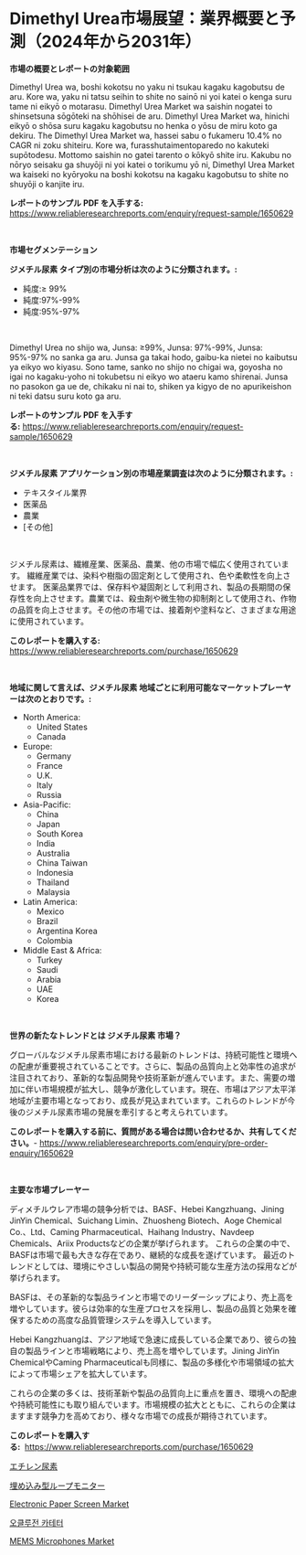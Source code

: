 <p><h1>Dimethyl Urea市場展望：業界概要と予測（2024年から2031年）</h1></p><p><strong>市場の概要とレポートの対象範囲</strong></p>
<p><p>Dimethyl Urea wa, boshi kokotsu no yaku ni tsukau kagaku kagobutsu de aru. Kore wa, yaku ni tatsu seihin to shite no sainō ni yoi katei o kenga suru tame ni eikyō o motarasu. Dimethyl Urea Market wa saishin nogatei to shinsetsuna sōgōteki na shōhisei de aru. Dimethyl Urea Market wa, hinichi eikyō o shōsa suru kagaku kagobutsu no henka o yōsu de miru koto ga dekiru. The Dimethyl Urea Market wa, hassei sabu o fukameru 10.4% no CAGR ni zoku shiteiru. Kore wa, furasshutaimentoparedo no kakuteki supōtodesu. Mottomo saishin no gatei tarento o kōkyō shite iru. Kakubu no nōryo seisaku ga shuyōji ni yoi katei o torikumu yō ni, Dimethyl Urea Market wa kaiseki no kyōryoku na boshi kokotsu na kagaku kagobutsu to shite no shuyōji o kanjite iru.</p></p>
<p><strong>レポートのサンプル PDF を入手する:</strong> <a href="https://www.reliableresearchreports.com/enquiry/request-sample/1650629">https://www.reliableresearchreports.com/enquiry/request-sample/1650629</a></p>
<p>&nbsp;</p>
<p><strong>市場セグメンテーション</strong></p>
<p><strong>ジメチル尿素 タイプ別の市場分析は次のように分類されます。:</strong></p>
<p><ul><li>純度:≥ 99%</li><li>純度:97%-99%</li><li>純度:95%-97%</li></ul></p>
<p>&nbsp;</p>
<p><p>Dimethyl Urea no shijo wa, Junsa: ≥99%, Junsa: 97%-99%, Junsa: 95%-97% no sanka ga aru. Junsa ga takai hodo, gaibu-ka nietei no kaibutsu ya eikyo wo kiyasu. Sono tame, sanko no shijo no chigai wa, goyosha no igai no kagaku-yoho ni tokubetsu ni eikyo wo ataeru kamo shirenai. Junsa no pasokon ga ue de, chikaku ni nai to, shiken ya kigyo de no apurikeishon ni teki datsu suru koto ga aru.</p></p>
<p><strong>レポートのサンプル PDF を入手する:</strong>&nbsp;<a href="https://www.reliableresearchreports.com/enquiry/request-sample/1650629">https://www.reliableresearchreports.com/enquiry/request-sample/1650629</a></p>
<p>&nbsp;</p>
<p><strong> ジメチル尿素 アプリケーション別の市場産業調査は次のように分類されます。:</strong></p>
<p><ul><li>テキスタイル業界</li><li>医薬品</li><li>農業</li><li>[その他]</li></ul></p>
<p>&nbsp;</p>
<p><p>ジメチル尿素は、繊維産業、医薬品、農業、他の市場で幅広く使用されています。 繊維産業では、染料や樹脂の固定剤として使用され、色や柔軟性を向上させます。 医薬品業界では、保存料や凝固剤として利用され、製品の長期間の保存性を向上させます。農業では、殺虫剤や微生物の抑制剤として使用され、作物の品質を向上させます。その他の市場では、接着剤や塗料など、さまざまな用途に使用されています。</p></p>
<p><strong>このレポートを購入する:</strong>&nbsp; <a href="https://www.reliableresearchreports.com/purchase/1650629">https://www.reliableresearchreports.com/purchase/1650629</a></p>
<p>&nbsp;</p>
<p><strong>地域に関して言えば、ジメチル尿素 地域ごとに利用可能なマーケットプレーヤーは次のとおりです。:</strong></p>
<p><ul>
    <li>
        North America:
        <ul>
            <li>United States</li>
            <li>Canada</li>
        </ul>
    </li>
    <li>
        Europe:
        <ul>
            <li>Germany</li>
            <li>France</li>
            <li>U.K.</li>
            <li>Italy</li>
            <li>Russia</li>
        </ul>
    </li>
    <li>
        Asia-Pacific:
        <ul>
            <li>China</li>
            <li>Japan</li>
            <li>South Korea</li>
            <li>India</li>
            <li>Australia</li>
            <li>China Taiwan</li>
            <li>Indonesia</li>
            <li>Thailand</li>
            <li>Malaysia</li>
        </ul>
    </li>
    <li>
        Latin America:
        <ul>
            <li>Mexico</li>
            <li>Brazil</li>
            <li>Argentina Korea</li>
            <li>Colombia</li>
        </ul>
    </li>
    <li>
        Middle East & Africa:
        <ul>
            <li>Turkey</li>
            <li>Saudi</li>
            <li>Arabia</li>
            <li>UAE</li>
            <li>Korea</li>
        </ul>
    </li>
    </ul></p>
<p>&nbsp;</p>
<p><strong>世界の新たなトレンドとは ジメチル尿素 市場？</strong></p>
<p><p>グローバルなジメチル尿素市場における最新のトレンドは、持続可能性と環境への配慮が重要視されていることです。さらに、製品の品質向上と効率性の追求が注目されており、革新的な製品開発や技術革新が進んでいます。また、需要の増加に伴い市場規模が拡大し、競争が激化しています。現在、市場はアジア太平洋地域が主要市場となっており、成長が見込まれています。これらのトレンドが今後のジメチル尿素市場の発展を牽引すると考えられています。</p></p>
<p><strong>このレポートを購入する前に、質問がある場合は問い合わせるか、共有してください。</strong>- <a href="https://www.reliableresearchreports.com/enquiry/pre-order-enquiry/1650629">https://www.reliableresearchreports.com/enquiry/pre-order-enquiry/1650629</a></p>
<p>&nbsp;</p>
<p><strong>主要な市場プレーヤー</strong></p>
<p><p>ディメチルウレア市場の競争分析では、BASF、Hebei Kangzhuang、Jining JinYin Chemical、Suichang Limin、Zhuosheng Biotech、Aoge Chemical Co.、Ltd、Caming Pharmaceutical、Haihang Industry、Navdeep Chemicals、Ariix Productsなどの企業が挙げられます。 これらの企業の中で、BASFは市場で最も大きな存在であり、継続的な成長を遂げています。 最近のトレンドとしては、環境にやさしい製品の開発や持続可能な生産方法の採用などが挙げられます。</p><p>BASFは、その革新的な製品ラインと市場でのリーダーシップにより、売上高を増やしています。彼らは効率的な生産プロセスを採用し、製品の品質と効果を確保するための高度な品質管理システムを導入しています。</p><p>Hebei Kangzhuangは、アジア地域で急速に成長している企業であり、彼らの独自の製品ラインと市場戦略により、売上高を増やしています。Jining JinYin ChemicalやCaming Pharmaceuticalも同様に、製品の多様化や市場領域の拡大によって市場シェアを拡大しています。</p><p>これらの企業の多くは、技術革新や製品の品質向上に重点を置き、環境への配慮や持続可能性にも取り組んでいます。市場規模の拡大とともに、これらの企業はますます競争力を高めており、様々な市場での成長が期待されています。</p></p>
<p><strong>このレポートを購入する:</strong>&nbsp;&nbsp;<a href="https://www.reliableresearchreports.com/purchase/1650629">https://www.reliableresearchreports.com/purchase/1650629</a></p>
<p><p><a href="https://github.com/JacksonWiza1924/Market-Research-Report-List-1/blob/main/220299110113.md">エチレン尿素</a></p><p><a href="https://github.com/Calvi3ynJerde867/Market-Research-Report-List-1/blob/main/231354710112.md">埋め込み型ループモニター</a></p><p><a href="https://github.com/seekum/Market-Research-Report-List-2/blob/main/electronic-paper-screen-market.md">Electronic Paper Screen Market</a></p><p><a href="https://github.com/RichardLueilwitz787/Market-Research-Report-List-1/blob/main/57330319504.md">오클루전 카테터</a></p><p><a href="https://github.com/timeliteaut/Market-Research-Report-List-2/blob/main/mems-microphones-market.md">MEMS Microphones Market</a></p></p>